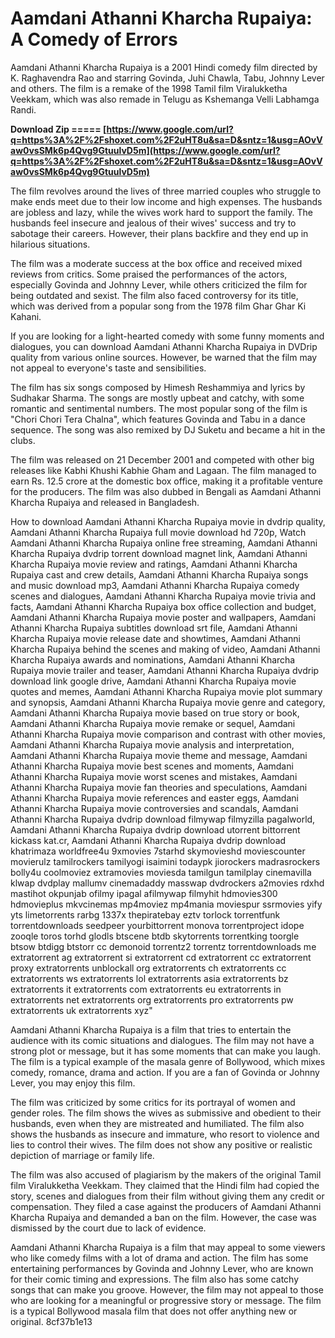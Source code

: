 # Aamdani Athanni Kharcha Rupaiya: A Comedy of Errors
 
Aamdani Athanni Kharcha Rupaiya is a 2001 Hindi comedy film directed by K. Raghavendra Rao and starring Govinda, Juhi Chawla, Tabu, Johnny Lever and others. The film is a remake of the 1998 Tamil film Viralukketha Veekkam, which was also remade in Telugu as Kshemanga Velli Labhamga Randi.
 
**Download Zip ===== [https://www.google.com/url?q=https%3A%2F%2Fshoxet.com%2F2uHT8u&sa=D&sntz=1&usg=AOvVaw0vsSMk6p4Qvg9GtuulvD5m](https://www.google.com/url?q=https%3A%2F%2Fshoxet.com%2F2uHT8u&sa=D&sntz=1&usg=AOvVaw0vsSMk6p4Qvg9GtuulvD5m)**


 
The film revolves around the lives of three married couples who struggle to make ends meet due to their low income and high expenses. The husbands are jobless and lazy, while the wives work hard to support the family. The husbands feel insecure and jealous of their wives' success and try to sabotage their careers. However, their plans backfire and they end up in hilarious situations.
 
The film was a moderate success at the box office and received mixed reviews from critics. Some praised the performances of the actors, especially Govinda and Johnny Lever, while others criticized the film for being outdated and sexist. The film also faced controversy for its title, which was derived from a popular song from the 1978 film Ghar Ghar Ki Kahani.
 
If you are looking for a light-hearted comedy with some funny moments and dialogues, you can download Aamdani Athanni Kharcha Rupaiya in DVDrip quality from various online sources. However, be warned that the film may not appeal to everyone's taste and sensibilities.
  
The film has six songs composed by Himesh Reshammiya and lyrics by Sudhakar Sharma. The songs are mostly upbeat and catchy, with some romantic and sentimental numbers. The most popular song of the film is "Chori Chori Tera Chalna", which features Govinda and Tabu in a dance sequence. The song was also remixed by DJ Suketu and became a hit in the clubs.
 
The film was released on 21 December 2001 and competed with other big releases like Kabhi Khushi Kabhie Gham and Lagaan. The film managed to earn Rs. 12.5 crore at the domestic box office, making it a profitable venture for the producers. The film was also dubbed in Bengali as Aamdani Athanni Kharcha Rupaiya and released in Bangladesh.
 
How to download Aamdani Athanni Kharcha Rupaiya movie in dvdrip quality,  Aamdani Athanni Kharcha Rupaiya full movie download hd 720p,  Watch Aamdani Athanni Kharcha Rupaiya online free streaming,  Aamdani Athanni Kharcha Rupaiya dvdrip torrent download magnet link,  Aamdani Athanni Kharcha Rupaiya movie review and ratings,  Aamdani Athanni Kharcha Rupaiya cast and crew details,  Aamdani Athanni Kharcha Rupaiya songs and music download mp3,  Aamdani Athanni Kharcha Rupaiya comedy scenes and dialogues,  Aamdani Athanni Kharcha Rupaiya movie trivia and facts,  Aamdani Athanni Kharcha Rupaiya box office collection and budget,  Aamdani Athanni Kharcha Rupaiya movie poster and wallpapers,  Aamdani Athanni Kharcha Rupaiya subtitles download srt file,  Aamdani Athanni Kharcha Rupaiya movie release date and showtimes,  Aamdani Athanni Kharcha Rupaiya behind the scenes and making of video,  Aamdani Athanni Kharcha Rupaiya awards and nominations,  Aamdani Athanni Kharcha Rupaiya movie trailer and teaser,  Aamdani Athanni Kharcha Rupaiya dvdrip download link google drive,  Aamdani Athanni Kharcha Rupaiya movie quotes and memes,  Aamdani Athanni Kharcha Rupaiya movie plot summary and synopsis,  Aamdani Athanni Kharcha Rupaiya movie genre and category,  Aamdani Athanni Kharcha Rupaiya movie based on true story or book,  Aamdani Athanni Kharcha Rupaiya movie remake or sequel,  Aamdani Athanni Kharcha Rupaiya movie comparison and contrast with other movies,  Aamdani Athanni Kharcha Rupaiya movie analysis and interpretation,  Aamdani Athanni Kharcha Rupaiya movie theme and message,  Aamdani Athanni Kharcha Rupaiya movie best scenes and moments,  Aamdani Athanni Kharcha Rupaiya movie worst scenes and mistakes,  Aamdani Athanni Kharcha Rupaiya movie fan theories and speculations,  Aamdani Athanni Kharcha Rupaiya movie references and easter eggs,  Aamdani Athanni Kharcha Rupaiya movie controversies and scandals,  Aamdani Athanni Kharcha Rupaiya dvdrip download filmywap filmyzilla pagalworld,  Aamdani Athanni Kharcha Rupaiya dvdrip download utorrent bittorrent kickass kat.cr,  Aamdani Athanni Kharcha Rupaiya dvdrip download khatrimaza worldfree4u 9xmovies 7starhd skymovieshd moviescounter movierulz tamilrockers tamilyogi isaimini todaypk jiorockers madrasrockers bolly4u coolmoviez extramovies moviesda tamilgun tamilplay cinemavilla klwap dvdplay mallumv cinemadaddy masswap dvdrockers a2movies rdxhd mastihot okpunjab ofilmy ipagal afilmywap filmyhit hdmovies300 hdmovieplus mkvcinemas mp4moviez mp4mania moviespur ssrmovies yify yts limetorrents rarbg 1337x thepiratebay eztv torlock torrentfunk torrentdownloads seedpeer yourbittorrent monova torrentproject idope zooqle toros torhd glodls btscene btdb skytorrents torrentking toorgle btsow btdigg btstorr cc demonoid torrentz2 torrentz torrentdownloads me extratorrent ag extratorrent si extratorrent cd extratorrent cc extratorrent proxy extratorrents unblockall org extratorrents ch extratorrents cc extratorrents ws extratorrents lol extratorrents asia extratorrents bz extratorrents it extratorrents com extratorrents eu extratorrents in extratorrents net extratorrents org extratorrents pro extratorrents pw extratorrents uk extratorrents xyz"
 
Aamdani Athanni Kharcha Rupaiya is a film that tries to entertain the audience with its comic situations and dialogues. The film may not have a strong plot or message, but it has some moments that can make you laugh. The film is a typical example of the masala genre of Bollywood, which mixes comedy, romance, drama and action. If you are a fan of Govinda or Johnny Lever, you may enjoy this film.
  
The film was criticized by some critics for its portrayal of women and gender roles. The film shows the wives as submissive and obedient to their husbands, even when they are mistreated and humiliated. The film also shows the husbands as insecure and immature, who resort to violence and lies to control their wives. The film does not show any positive or realistic depiction of marriage or family life.
 
The film was also accused of plagiarism by the makers of the original Tamil film Viralukketha Veekkam. They claimed that the Hindi film had copied the story, scenes and dialogues from their film without giving them any credit or compensation. They filed a case against the producers of Aamdani Athanni Kharcha Rupaiya and demanded a ban on the film. However, the case was dismissed by the court due to lack of evidence.
 
Aamdani Athanni Kharcha Rupaiya is a film that may appeal to some viewers who like comedy films with a lot of drama and action. The film has some entertaining performances by Govinda and Johnny Lever, who are known for their comic timing and expressions. The film also has some catchy songs that can make you groove. However, the film may not appeal to those who are looking for a meaningful or progressive story or message. The film is a typical Bollywood masala film that does not offer anything new or original.
 8cf37b1e13
 

